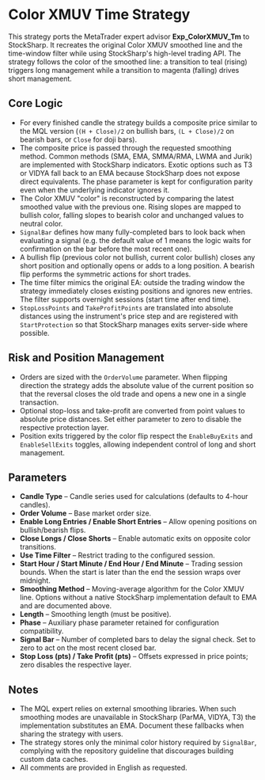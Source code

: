 # Color XMUV Time Strategy

This strategy ports the MetaTrader expert advisor **Exp_ColorXMUV_Tm** to StockSharp. It recreates the original Color XMUV smoothed
line and the time-window filter while using StockSharp's high-level trading API. The strategy follows the color of the smoothed
line: a transition to teal (rising) triggers long management while a transition to magenta (falling) drives short management.

## Core Logic
- For every finished candle the strategy builds a composite price similar to the MQL version (`(H + Close)/2` on bullish bars,
  `(L + Close)/2` on bearish bars, or `Close` for doji bars).
- The composite price is passed through the requested smoothing method. Common methods (SMA, EMA, SMMA/RMA, LWMA and Jurik) are
  implemented with StockSharp indicators. Exotic options such as T3 or VIDYA fall back to an EMA because StockSharp does not
  expose direct equivalents. The phase parameter is kept for configuration parity even when the underlying indicator ignores it.
- The Color XMUV "color" is reconstructed by comparing the latest smoothed value with the previous one. Rising slopes are mapped
  to bullish color, falling slopes to bearish color and unchanged values to neutral color.
- `SignalBar` defines how many fully-completed bars to look back when evaluating a signal (e.g. the default value of 1 means the
  logic waits for confirmation on the bar before the most recent one).
- A bullish flip (previous color not bullish, current color bullish) closes any short position and optionally opens or adds to a
  long position. A bearish flip performs the symmetric actions for short trades.
- The time filter mimics the original EA: outside the trading window the strategy immediately closes existing positions and
  ignores new entries. The filter supports overnight sessions (start time after end time).
- `StopLossPoints` and `TakeProfitPoints` are translated into absolute distances using the instrument's price step and are
  registered with `StartProtection` so that StockSharp manages exits server-side where possible.

## Risk and Position Management
- Orders are sized with the `OrderVolume` parameter. When flipping direction the strategy adds the absolute value of the current
  position so that the reversal closes the old trade and opens a new one in a single transaction.
- Optional stop-loss and take-profit are converted from point values to absolute price distances. Set either parameter to zero to
  disable the respective protection layer.
- Position exits triggered by the color flip respect the `EnableBuyExits` and `EnableSellExits` toggles, allowing independent
  control of long and short management.

## Parameters
- **Candle Type** – Candle series used for calculations (defaults to 4-hour candles).
- **Order Volume** – Base market order size.
- **Enable Long Entries / Enable Short Entries** – Allow opening positions on bullish/bearish flips.
- **Close Longs / Close Shorts** – Enable automatic exits on opposite color transitions.
- **Use Time Filter** – Restrict trading to the configured session.
- **Start Hour / Start Minute / End Hour / End Minute** – Trading session bounds. When the start is later than the end the session
  wraps over midnight.
- **Smoothing Method** – Moving-average algorithm for the Color XMUV line. Options without a native StockSharp implementation
  default to EMA and are documented above.
- **Length** – Smoothing length (must be positive).
- **Phase** – Auxiliary phase parameter retained for configuration compatibility.
- **Signal Bar** – Number of completed bars to delay the signal check. Set to zero to act on the most recent closed bar.
- **Stop Loss (pts) / Take Profit (pts)** – Offsets expressed in price points; zero disables the respective layer.

## Notes
- The MQL expert relies on external smoothing libraries. When such smoothing modes are unavailable in StockSharp (ParMA, VIDYA,
  T3) the implementation substitutes an EMA. Document these fallbacks when sharing the strategy with users.
- The strategy stores only the minimal color history required by `SignalBar`, complying with the repository guideline that
  discourages building custom data caches.
- All comments are provided in English as requested.
